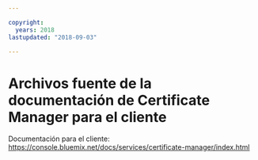 ```yaml
---

copyright:
  years: 2018
lastupdated: "2018-09-03"

---
```



# Archivos fuente de la documentación de Certificate Manager para el cliente


Documentación para el cliente: https://console.bluemix.net/docs/services/certificate-manager/index.html


